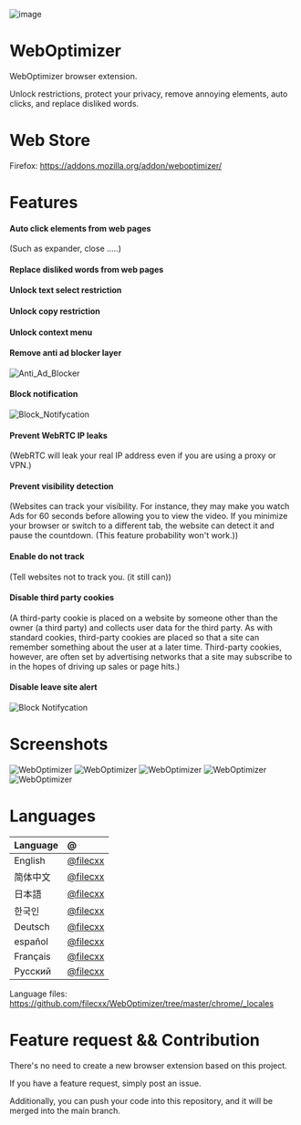 ![image](chrome/icons/icon.png)

# WebOptimizer
WebOptimizer browser extension.

Unlock restrictions, protect your privacy, remove annoying elements, auto clicks, and replace disliked words.

# Web Store
Firefox: https://addons.mozilla.org/addon/weboptimizer/


# Features

#### Auto click elements from web pages
(Such as expander, close .....)

#### Replace disliked words from web pages

#### Unlock text select restriction
#### Unlock copy restriction
#### Unlock context menu
#### Remove anti ad blocker layer
![Anti_Ad_Blocker](chrome/images/anti_adblock.png)
#### Block notification
![Block_Notifycation](chrome/images/notification.png)
#### Prevent WebRTC IP leaks
(WebRTC will leak your real IP address even if you are using a proxy or VPN.)

#### Prevent visibility detection
(Websites can track your visibility. For instance, they may make you watch Ads for 60 seconds before allowing you to view the video. If you minimize your browser or switch to a different tab, the website can detect it and pause the countdown. (This feature probability won't work.))

#### Enable do not track
(Tell websites not to track you. (it still can))

#### Disable third party cookies
(A third-party cookie is placed on a website by someone other than the owner (a third party) and collects user data for the third party. As with standard cookies, third-party cookies are placed so that a site can remember something about the user at a later time. Third-party cookies, however, are often set by advertising networks that a site may subscribe to in the hopes of driving up sales or page hits.)

#### Disable leave site alert
![Block Notifycation](chrome/images/leave_this_site.png)


# Screenshots
![WebOptimizer](screenshots/1.png)
![WebOptimizer](screenshots/2.png)
![WebOptimizer](screenshots/3.png)
![WebOptimizer](screenshots/auto_click.png)
![WebOptimizer](screenshots/replace_words_google.png)


# Languages
| Language            |@|
|:--------------------|:-------------|
|English | [@filecxx](https://github.com/filecxx) 
|简体中文 | [@filecxx](https://github.com/filecxx) 
|日本語 | [@filecxx](https://github.com/filecxx) 
|한국인 | [@filecxx](https://github.com/filecxx) 
|Deutsch | [@filecxx](https://github.com/filecxx) 
|español | [@filecxx](https://github.com/filecxx) 
|Français | [@filecxx](https://github.com/filecxx) 
|Русский | [@filecxx](https://github.com/filecxx) 

Language files: https://github.com/filecxx/WebOptimizer/tree/master/chrome/_locales

# Feature request && Contribution
There's no need to create a new browser extension based on this project.

If you have a feature request, simply post an issue.

Additionally, you can push your code into this repository, and it will be merged into the main branch.


